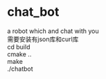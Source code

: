 # chat_bot	
a robot which and chat with you 	
需要安装有json库和curl库	
cd build	
cmake ..	
make 	
./chatbot	
